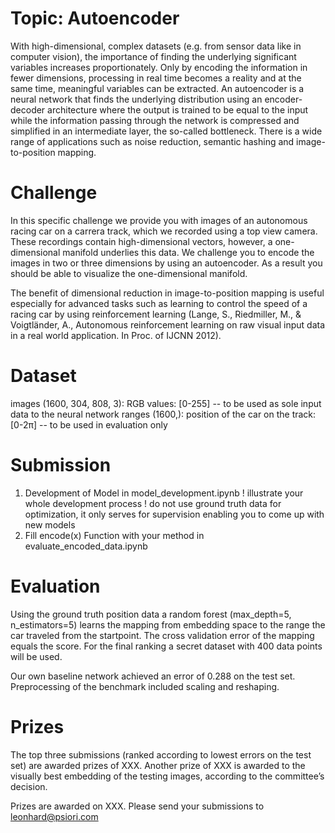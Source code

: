 # Topic: Autoencoder

With high-dimensional, complex datasets (e.g. from sensor data like in computer vision), the importance of finding the underlying significant variables increases proportionately.
Only by encoding the information in fewer dimensions, processing in real time becomes a reality and at the same time, meaningful variables can be extracted.
An autoencoder is a neural network that finds the underlying distribution using an encoder-decoder architecture where the output is trained to be equal to the input while the information passing through the network is compressed and simplified in an intermediate layer, the so-called bottleneck.
There is a wide range of applications such as noise reduction, semantic hashing and image-to-position mapping.

# Challenge

In this specific challenge we provide you with images of an autonomous racing car on a carrera track, which we recorded using a top view camera. These recordings contain high-dimensional vectors, however, a one-dimensional manifold underlies this data.
We challenge you to encode the images in two or three dimensions by using an autoencoder. As a result you should be able to visualize the one-dimensional manifold.

The benefit of dimensional reduction in image-to-position mapping is useful especially for advanced tasks such as learning to control the speed of a racing car by using reinforcement learning (Lange, S., Riedmiller, M., & Voigtländer, A., Autonomous reinforcement learning on raw visual input data in a real world application. In Proc. of IJCNN 2012).

# Dataset 

images (1600, 304, 808, 3): RGB values: [0-255] -- to be used as sole input data to the neural network
ranges (1600,): position of the car on the track: [0-2π] -- to be used in evaluation only

# Submission

   1. Development of Model in model_development.ipynb
	! illustrate your whole development process
	! do not use ground truth data for optimization, it only serves for supervision enabling you to come up with new models
   2. Fill encode(x) Function with your method in evaluate_encoded_data.ipynb

# Evaluation

Using the ground truth position data a random forest (max_depth=5, n_estimators=5) learns the mapping from embedding space to the range the car traveled from the startpoint.
The cross validation error of the mapping equals the score. For the final ranking a secret dataset with 400 data points will be used.

Our own baseline network achieved an error of 0.288 on the test set. Preprocessing of the benchmark included scaling and reshaping.

# Prizes

The top three submissions (ranked according to lowest errors on the test set) are awarded prizes of XXX. Another prize of XXX is awarded to the visually best embedding of the testing images, according to the committee’s decision.

Prizes are awarded on XXX.
Please send your submissions to leonhard@psiori.com
